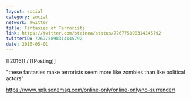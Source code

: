 ```yaml
---
layout: social
category: social
network: Twitter
title: Fantasies of Terrorists
link: https://twitter.com/steinea/status/726775898314145792
twitterID: 726775898314145792
date: 2016-05-01
---
```


[[2016]] / [[Posting]]

"these fantasies make terrorists seem more like zombies than like political actors"

<https://www.nplusonemag.com/online-only/online-only/no-surrender/>
